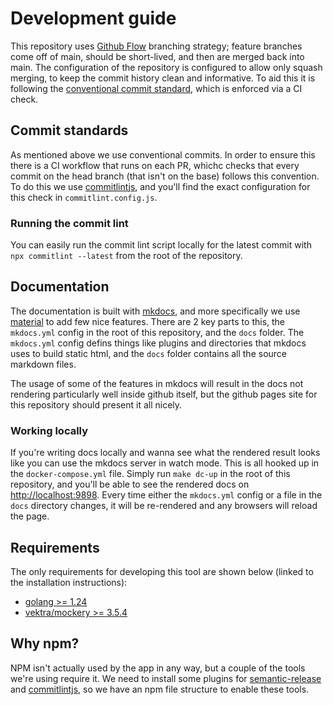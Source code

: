 # Development guide

This repository uses [Github Flow](https://docs.github.com/en/get-started/using-github/github-flow) branching strategy; feature branches come off of main, should be short-lived, and then are merged back into main. The configuration of the repository is configured to allow only squash merging, to keep the commit history clean and informative. To aid this it is following the [conventional commit standard](https://www.conventionalcommits.org/en/v1.0.0/), which is enforced via a CI check.

## Commit standards

As mentioned above we use conventional commits. In order to ensure this there is a CI workflow that runs on each PR, whichc checks that every commit on the head branch (that isn't on the base) follows this convention. To do this we use [commitlintjs](https://commitlint.js.org/), and you'll find the exact configuration for this check in `commitlint.config.js`.

### Running the commit lint

You can easily run the commit lint script locally for the latest commit with `npx commitlint --latest` from the root of the repository.

## Documentation

The documentation is built with [mkdocs](https://www.mkdocs.org/), and more specifically we use [material](https://squidfunk.github.io/mkdocs-material/) to add few nice features. There are 2 key parts to this, the `mkdocs.yml` config in the root of this repository, and the `docs` folder. The `mkdocs.yml` config defins things like plugins and directories that mkdocs uses to build static html, and the `docs` folder contains all the source markdown files.

The usage of some of the features in mkdocs will result in the docs not rendering particularly well inside github itself, but the github pages site for this repository should present it all nicely. 

### Working locally

If you're writing docs locally and wanna see what the rendered result looks like you can use the mkdocs server in watch mode. This is all hooked up in the `docker-compose.yml` file. Simply run `make dc-up` in the root of this repository, and you'll be able to see the rendered docs on [http://localhost:9898](http://localhost:9898). Every time either the `mkdocs.yml` config or a file in the `docs` directory changes, it will be re-rendered and any browsers will reload the page.

## Requirements

The only requirements for developing this tool are shown below (linked to the installation instructions):

- [golang >= 1.24](https://go.dev/doc/install)
- [vektra/mockery >= 3.5.4](https://vektra.github.io/mockery/latest/installation/)

## Why npm?

NPM isn't actually used by the app in any way, but a couple of the tools we're using require it. We need to install some plugins for [semantic-release](https://semantic-release.gitbook.io/semantic-release/) and [commitlintjs](https://commitlint.js.org/), so we have an npm file structure to enable these tools.